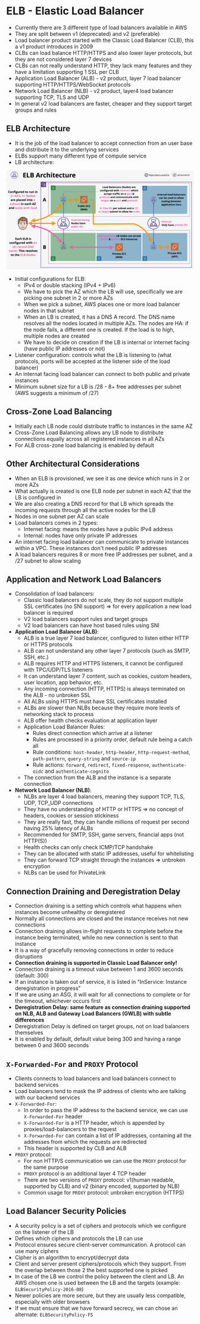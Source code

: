 # ELB - Elastic Load Balancer

- Currently there are 3 different type of load balancers available in AWS
- They are split between v1 (deprecated) and v2 (preferable)
- Load balancer product started with the Classic Load Balancer (CLB), this a v1 product introduces in 2009
- CLBs can load balance HTTP/HTTPS and also lower layer protocols, but they are not considered layer 7 devices
- CLBs can not really understand HTTP, they lack many features and they have a limitation supporting 1 SSL per CLB
- Application Load Balancer (ALB) - v2 product, layer 7 load balancer supporting HTTP/HTTPS/WebSocket protocols
- Network Load Balancer (NLB) - v2 product, layer4 load balancer supporting TCP, TLS and UDP
- In general v2 load balancers are faster, cheaper and they support target groups and rules

## ELB Architecture

- It is the job of the load balancer to accept connection from an user base and distribute it to the underlying services
- ELBs support many different type of compute service
- LB architecture:

![LB Architecture](images/ELBArchitecture1.png)

- Initial configurations for ELB:
    - IPv4 or double stacking (IPv4 + IPv6)
    - We have to pick the AZ which the LB will use, specifically we are picking one subnet in 2 or more AZs
    - When we pick a subnet, AWS places one or more load balancer nodes in that subnet
    - When an LB is created, it has a DNS A record. The DNS name resolves all the nodes located in multiple AZs. The nodes are HA: if the node fails, a different one is created. If the load is to high, multiple nodes are created
    - We have to decide on creation if the LB is internal or internet facing (have public IP addresses or not)
- Listener configuration: controls what the LB is listening to (what protocols, ports will be accepted at the listener side of the load balancer)
- An internat facing load balancer can connect to both public and private instances
- Minimum subnet size for a LB is /28 - 8+ free addresses per subnet (AWS suggests a minimum of /27)

## Cross-Zone Load Balancing

- Initially each LB node could distribute traffic to instances in the same AZ
- Cross-Zone Load Balancing allows any LB node to distribute connections equally across all registered instances in all AZs
- For ALB cross-zone load balancing is enabled by default

## Other Architectural Considerations

- When an ELB is provisioned, we see it as one device which runs in 2 or more AZs
- What actually is created is one ELB node per subnet in each AZ that the LB is configured in
- We are also creating a DNS record for that LB which spreads the incoming requests through all the active nodes for the LB
- Nodes in one subnet per AZ can scale
- Load balancers comes in 2 types:
    - Internet facing: means the nodes have a public IPv4 address
    - Internal: nodes have only private IP addresses
- An internet facing load balancer can communicate to private instances within a VPC. These instances don't need public IP addresses
- A load balancers requires 8 or more free IP addresses per subnet, and a /27 subnet to allow scaling

## Application and Network Load Balancers

- Consolidation of load balancers:
    - Classic load balancers do not scale, they do not support multiple SSL certificates (no SNI support) => for every application a new load balancer is required
    - V2 load balancers support rules and target groups
    - V2 load balancers can have host based rules using SNI
- **Application Load Balancer (ALB)**:
    - ALB is a true layer 7 load balancer, configured to listen either HTTP or HTTPS protocols
    - ALB can not understand any other layer 7 protocols (such as SMTP, SSH, etc.)
    - ALB requires HTTP and HTTPS listeners, it cannot be configured with TPC/UDP/TLS listeners
    - It can understand layer 7 content, such as cookies, custom headers, user location, app behavior, etc.
    - Any incoming connection (HTTP, HTTPS) is always terminated on the ALB - no unbroken SSL
    - All ALBs using HTTPS must have SSL certificates installed
    - ALBs are slower than NLBs because they require more levels of networking stack to process
    - ALB offer health checks evaluation at application layer
    - Application Load Balancer Rules:
        - Rules direct connection which arrive at a listener
        - Rules are processed in a priority order, default rule being a catch all
        - Rule conditions: `host-header`, `http-header`, `http-request-method`, `path-pattern`, `query-string` and `source-ip`
        - Rule actions: `forward`, `redirect`, `fixed-response`, `authenticate-oidc` and `authenticate-cognito`
    - The connection from the ALB and the instance is a separate connection
- **Network Load Balancer (NLB)**:
    - NLBs are layer 4 load balancers, meaning they support TCP, TLS, UDP, TCP_UDP connections
    - They have no understanding of HTTP or HTTPS => no concept of headers, cookies or session stickiness
    - They are really fast, they can handle millions of request per second having 25% latency of ALBs
    - Recommended for SMTP, SSH, game servers, financial apps (not HTTP(S))
    - Health checks can only check ICMP/TCP handshake
    - They can be allocated with static IP addresses, useful for whitelisting
    - They can forward TCP straight through the instances => unbroken encryption
    - NLBs can be used for PrivateLink

## Connection Draining and Deregistration Delay

- Connection draining is a setting which controls what happens when instances become unhealthy or deregistered
- Normally all connections are closed and the instance receives not new connections
- Connection draining allows in-flight requests to complete before the instance being terminated, while no new connection is sent to that instance
- It is a way of gracefully removing connections in order to reduce disruptions
- **Connection draining is supported in Classic Load Balancer only!**
- Connection draining is a timeout value between 1 and 3600 seconds (default: 300)
- If an instance is taken out of service, it is listed in "InService: Instance deregistration in progress"
- If we are using an ASG, it will wait for all connections to complete or for the timeout, whichever occurs first
- **Deregistration Delay: same feature as connection draining supported on NLB, ALB and Gateway Load Balancers (GWLB) with subtle differences**
- Deregistration Delay is defined on target groups, not on load balancers themselves
- It is enabled by default, default value being 300 and having a range between 0 and 3600 seconds

## `X-Forwarded-For` and `PROXY` Protocol

- Clients connects to load balancers and load balancers connect to backend services
- Load balancers tend to mask the IP address of clients who are talking with our backend services
- `X-Forwarded-For`:
    - In order to pass the IP address to the backend service, we can use `X-Forwarded-For` header
    - `X-Forwarded-For` is a HTTP header, which is appended by proxies/load-balancers to the request
    - `X-Forwarded-For` can contain a list of IP addresses, containing all the addresses from which the requests are redirected
    - This header is supported by CLB and ALB
- `PROXY` protocol:
    - For non HTTP/S communication we can use the `PROXY` protocol for the same purpose
    - `PROXY` protocol is an additional layer 4 TCP header
    - There are two versions of `PROXY` protocol: v1(human readable, supported by CLB) and v2 (binary encoded, supported by NLB)
    - Common usage for `PROXY` protocol: unbroken encryption (HTTPS)

## Load Balancer Security Policies

- A security policy is a set of ciphers and protocols which we configure on the listener of the LB
- Defines which ciphers and protocols the LB can use
- Protocol ensures secure client-server communication. A protocol can use many ciphers
- Cipher is an algorithm to encrypt/decrypt data
- Client and server present ciphers/protocols which they support. From the overlap between those 2 the best supported one is picked
- In case of the LB we control the policy between the client and LB. An AWS chosen one is used between the LB and the targets (example: `ELBSecurityPolicy-2016-08`)
- Newer policies are more secure, but they are usually less compatible, especially with older browsers
- If we must ensure that we have forward secrecy, we can chose an alternate: `ELBSecurityPolicy-FS`
